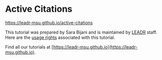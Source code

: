 # Active Citations
https://leadr-msu.github.io/active-citations

This tutorial was prepared by Sara Bijani and is maintained by [LEADR](https://leadr.msu.edu) staff. Here are the [usage rights](https://github.com/leadr-msu/active-citations/blob/master/License.MD) associated with this tutorial.

Find all our tutorials at [https://leadr-msu.github.io](https://leadr-msu.github.io).
